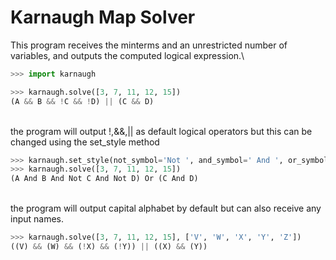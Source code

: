 # Karnaugh Map Solver

This program receives the minterms and an unrestricted number of variables, and outputs the computed logical expression.\

```python
>>> import karnaugh

>>> karnaugh.solve([3, 7, 11, 12, 15])
(A && B && !C && !D) || (C && D)
```
\
the program will output !,&&,|| as default logical operators but this can be changed using the set_style method
```python
>>> karnaugh.set_style(not_symbol='Not ', and_symbol=' And ', or_symbol=' Or ', paranthesize_variables=False)
>>> karnaugh.solve([3, 7, 11, 12, 15])
(A And B And Not C And Not D) Or (C And D)
```
\
the program will output capital alphabet by default but can also receive any input names.
```python
>>> karnaugh.solve([3, 7, 11, 12, 15], ['V', 'W', 'X', 'Y', 'Z'])
((V) && (W) && (!X) && (!Y)) || ((X) && (Y))
```
